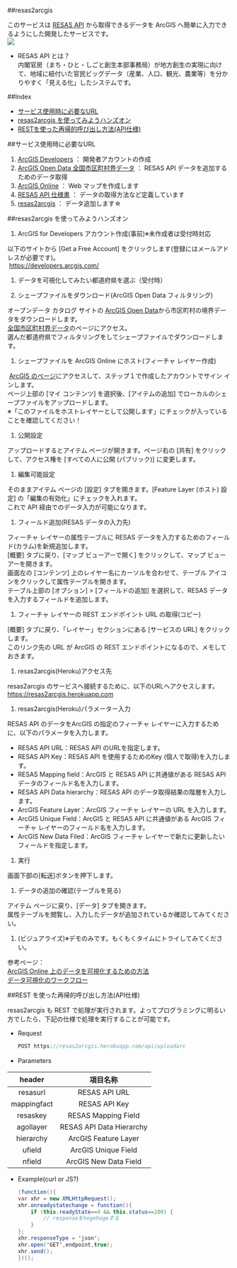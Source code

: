 ##resas2arcgis
 
 このサービスは [RESAS API](https://opendata.resas-portal.go.jp/) から取得できるデータを ArcGIS へ簡単に入力できるようにした開発したサービスです。<br>
  <img src="http://apps.esrij.com/arcgis-dev/github/img/resas2arcgis.png" >
 
 * RESAS API とは？<br>
 内閣官房（まち・ひと・しごと創生本部事務局）が地方創生の実現に向けて、地域に紐付いた官民ビッグデータ（産業、人口、観光、農業等）を分かりやすく「見える化」したシステムです。

##Index
 
 * [サービス使用時に必要なURL](#サービス使用時に必要なurl)
 * [resas2arcgis を使ってみようハンズオン](#resas2arcgis-を使ってみようハンズオン)
 * [RESTを使った再帰的呼び出し方法(API仕様)](#restを使った再帰的呼び出し方法(api仕様))

##サービス使用時に必要なURL

 1.	[ArcGIS Developers](https://developers.arcgis.com/)    ： 開発者アカウントの作成
 1.	[ArcGIS Open Data 全国市区町村界データ](http://arcg.is/2iTeKD9) ： RESAS API データを追加するためのデータ取得
 1.	[ArcGIS Online](https://www.arcgis.com/home/)    ： Web マップを作成します
 1.	[RESAS API 仕様書](https://opendata.resas-portal.go.jp/docs/api/v1/index.html)    ： データの取得方法など定義しています
 1.	[resas2arcgis](https://resas2arcgis.herokuapp.com)   ： データ追加します☆
 
##resas2arcgis を使ってみようハンズオン

 1.	ArcGIS for Developers アカウント作成(事前)※未作成者は受付時対応

  以下のサイトから [Get a Free Account] をクリックします(登録にはメールアドレスが必要です)。<br>
  <https://developers.arcgis.com/>

 1.	データを可視化してみたい都道府県を選ぶ（受付時）
  
 1.	シェープファイルをダウンロード(ArcGIS Open Data フィルタリング)
 
  オープンデータ カタログ サイトの [ArcGIS Open Data](http://opendata.arcgis.com/)から市区町村の境界データをダウンロードします。<br>
  [全国市区町村界データ](http://arcg.is/2iTeKD9)のページにアクセス。<br>
  選んだ都道府県でフィルタリングをしてシェープファイルでダウンロードします。

 1.	シェープファイルを ArcGIS Online にホスト(フィーチャ レイヤー作成)
 
  [ArcGIS のページ](https://www.arcgis.com/home/)にアクセスして、ステップ１で作成したアカウントでサイン インします。<br>
  ページ上部の [マイ コンテンツ] を選択後、[アイテムの追加] でローカルのシェープファイルをアップロードします。<br>
  ※「このファイルをホストレイヤーとして公開します」にチェックが入っていることを確認してください！

 1.	公開設定

  アップロードするとアイテム ページが開きます。ページ右の [共有] をクリックして、アクセス権を [すべての人に公開 (パブリック)] に変更します。

 1.	編集可能設定

  そのままアイテム ページの [設定] タブを開きます。[Feature Layer (ホスト) 設定] の「編集の有効化」にチェックを入れます。<br>
  これで API 経由でのデータ入力が可能になります。

 1.	フィールド追加(RESAS データの入力先)

  フィーチャ レイヤーの属性テーブルに RESAS データを入力するためのフィールド(カラム)を新規追加します。<br>
  [概要] タブに戻り、[マップ ビューアーで開く] をクリックして、マップ ビューアーを開きます。<br>
  画面左の [コンテンツ] 上のレイヤー名にカーソルを合わせて、テーブル アイコンをクリックして属性テーブルを開きます。<br>
  テーブル上部の [オプション] > [フィールドの追加] を選択して、RESAS データを入力するフィールドを追加します。

 1.	フィーチャ レイヤーの REST エンドポイント URL の取得(コピー)

  [概要] タブに戻り、「レイヤー」セクションにある [サービスの URL] をクリックします。<br>
  このリンク先の URL が ArcGIS の REST エンドポイントになるので、メモしておきます。

 1.	resas2arcgis(Heroku)アクセス先

  resas2arcgis のサービスへ接続するために、以下のURLへアクセスします。<br>
  <https://resas2arcgis.herokuapp.com>

 1.	resas2arcgis(Heroku)パラメーター入力

 RESAS API のデータをArcGIS の指定のフィーチャ レイヤーに入力するために、以下のパラメータを入力します。

  * RESAS API URL：RESAS API のURLを指定します。
  *	RESAS API Key：RESAS API を使用するためのKey (個人で取得)を入力します。
  *	RESAS Mapping field：ArcGIS と RESAS API に共通値がある RESAS API データのフィールド名を入力します。
  *	RESAS API Data hierarchy：RESAS API のデータ取得結果の階層を入力します。
  *	ArcGIS Feature Layer：ArcGIS フィーチャ レイヤーの URL を入力します。
  *	ArcGIS Unique Field：ArcGIS と RESAS API に共通値がある ArcGIS フィーチャ レイヤーのフィールド名を入力します。
  *	ArcGIS New Data Filed：ArcGIS フィーチャ レイヤーで新たに更新したいフィールドを指定します。


 1.	実行

  画面下部の[転送]ボタンを押下します。

 1.	データの追加の確認(テーブルを見る)

  アイテム ページに戻り、[データ] タブを開きます。<br>
  属性テーブルを閲覧し、入力したデータが追加されているか確認してみてください。

 1.	(ビジュアライズ)※デモのみです。もくもくタイムにトライしてみてください。

  参考ページ：<br>
  [ArcGIS Online 上のデータを可視化するための方法](http://bit.ly/2jnqSZi)<br>
  [データ可視化のワークフロー](http://bit.ly/2k6EI2Y)

##REST を使った再帰的呼び出し方法(API仕様)
 
 resas2arcgis も REST で処理が実行されます。よってプログラミングに明るい方でしたら、下記の仕様で処理を実行することが可能です。
 
 * Request
   ```java
   POST https://resas2arcgis.herokuapp.com/api/uploadarc
   ```

 * Parameters　
 
 |header|項目名称|
 |:--:|:--:|
 |resasurl|RESAS API URL|
 |mappingfact|RESAS API Key|
 |resaskey|RESAS Mapping Field|
 |agollayer|RESAS API Data Hierarchy|
 |hierarchy|ArcGIS Feature Layer|
 |ufield|ArcGIS Unique Field|
 |nfield|ArcGIS New Data Field|
 
 * Example(curl or JS?)

   ```java
   (function(){
   var xhr = new XMLHttpRequest();
   xhr.onreadystatechange = function(){
       if (this.readyState==4 && this.status==200) {
           // responseをhogehogeする
       }
   };
   xhr.responseType = 'json';
   xhr.open('GET',endpoint,true);
   xhr.send();
   })();
   ```

